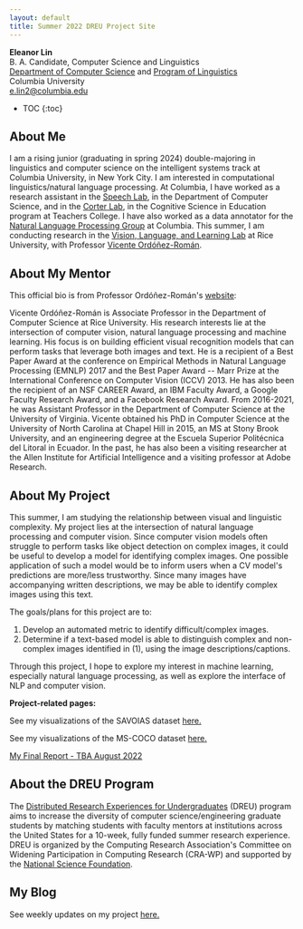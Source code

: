 ```yaml
---
layout: default
title: Summer 2022 DREU Project Site
---
```



**Eleanor Lin**  
B. A. Candidate, Computer Science and Linguistics  
[Department of Computer Science](https://www.cs.columbia.edu/) and [Program of Linguistics](https://slavic.columbia.edu/content/linguistics)  
Columbia University  
e.lin2@columbia.edu

* TOC
{:toc}

## About Me

I am a rising junior (graduating in spring 2024) double-majoring in linguistics and computer science on the intelligent
systems track at Columbia University, in New York City. I am interested in computational linguistics/natural language processing. 
At Columbia, I have worked as a research assistant in the [Speech Lab](https://www.cs.columbia.edu/areas/speech/), 
in the Department of Computer Science, and in the [Corter Lab](https://www.tc.columbia.edu/faculty/jec34/), in the 
Cognitive Science in Education program at Teachers College. I have also worked as a data annotator for the [Natural 
Language Processing Group](https://www.cs.columbia.edu/areas/speech/) at Columbia. This summer, I am conducting research 
in the [Vision, Language, and Learning Lab](https://www.vislang.ai/) at Rice University, with Professor [Vicente 
Ordóñez-Román](https://www.cs.rice.edu/~vo9/).

## About My Mentor

This official bio is from Professor Ordóñez-Román's [website](https://www.cs.rice.edu/~vo9/):

Vicente Ordóñez-Román is Associate Professor in the Department of Computer Science at Rice University. His research interests lie at the intersection of computer vision, natural language processing and machine learning. His focus is on building efficient visual recognition models that can perform tasks that leverage both images and text. He is a recipient of a Best Paper Award at the conference on Empirical Methods in Natural Language Processing (EMNLP) 2017 and the Best Paper Award -- Marr Prize at the International Conference on Computer Vision (ICCV) 2013. He has also been the recipient of an NSF CAREER Award, an IBM Faculty Award, a Google Faculty Research Award, and a Facebook Research Award. From 2016-2021, he was Assistant Professor in the Department of Computer Science at the University of Virginia. Vicente obtained his PhD in Computer Science at the University of North Carolina at Chapel Hill in 2015, an MS at Stony Brook University, and an engineering degree at the Escuela Superior Politécnica del Litoral in Ecuador. In the past, he has also been a visiting researcher at the Allen Institute for Artificial Intelligence and a visiting professor at Adobe Research.

## About My Project

This summer, I am studying the relationship between visual and linguistic complexity. 
My project lies at the intersection of natural language processing and computer vision. 
Since computer vision models often struggle to perform tasks like object detection on complex images, it could be useful 
to develop a model for identifying complex images. One possible application of such a model 
would be to inform users when a CV model's predictions are more/less trustworthy. Since many images 
have accompanying written descriptions, we may be able to identify complex images using this text.

The goals/plans for this project are to:
1. Develop an automated metric to identify difficult/complex images.
2. Determine if a text-based model is able to distinguish complex and non-complex images identified in (1), 
using the image descriptions/captions.

Through this project, I hope to explore my interest in machine learning, especially natural language processing, 
as well as explore the interface of NLP and computer vision.

**Project-related pages:**

See my visualizations of the SAVOIAS dataset [here.](https://emlinking.github.io/savoias/)

See my visualizations of the MS-COCO dataset [here.](https://emlinking.github.io/coco/)

[My Final Report - TBA August 2022](files/finalreport.pdf)

## About the DREU Program

The [Distributed Research Experiences for Undergraduates](https://cra.org/cra-wp/dreu/) (DREU) program aims to increase the diversity of computer science/engineering graduate students by matching students with faculty mentors at institutions across the United States for a 10-week, fully funded summer research experience. DREU is organized by the Computing Research Association's Committee on Widening Participation in Computing Research (CRA-WP) and supported by the [National Science Foundation](https://www.nsf.gov/funding/pgm_summ.jsp?pims_id=503593).

## My Blog

See weekly updates on my project [here.](blog.html)

